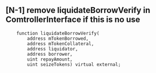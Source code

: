 ## [N-1] remove liquidateBorrowVerify in ComtrollerInterface if this is no use
```solidity
    function liquidateBorrowVerify(
        address mTokenBorrowed,
        address mTokenCollateral,
        address liquidator,
        address borrower,
        uint repayAmount,
        uint seizeTokens) virtual external;
```